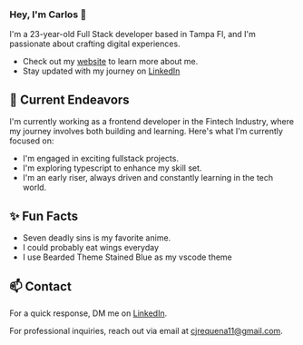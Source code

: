 ### Hey, I'm Carlos 👋 

I'm a 23-year-old Full Stack developer based in Tampa Fl, and I'm passionate about crafting digital experiences. 

- Check out my [website](https://carlosjrequena.com/) to learn more about me.
- Stay updated with my journey on [LinkedIn](https://www.linkedin.com/in/carlosjrequena/)

## 🔭 Current Endeavors 

I'm currently working as a frontend developer in the Fintech Industry, where my journey involves both building and learning. Here's what I'm currently focused on:

- I'm engaged in exciting fullstack projects.
- I'm exploring typescript to enhance my skill set.
- I'm an early riser, always driven and constantly learning in the tech world.

## ✨ Fun Facts 

- Seven deadly sins is my favorite anime.
- I could probably eat wings everyday
- I use Bearded Theme Stained Blue as my vscode theme

## 📫 Contact

 For a quick response, DM me on [LinkedIn](https://carlosjrequena.com/). 
 
 For professional inquiries, reach out via email at [cjrequena11@gmail.com](mailto:cjrequena11@gmail.com). 
